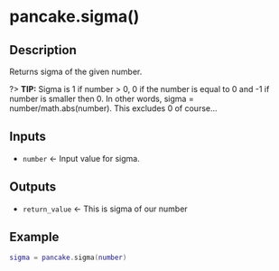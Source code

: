# pancake.sigma()

## Description

Returns sigma of the given number.

?> **TIP:** Sigma is 1 if number > 0, 0 if the number is equal to 0 and -1 if number is smaller then 0. In other words, sigma = number/math.abs(number). This excludes 0 of course...

## Inputs

- `number` <- Input value for sigma.

## Outputs

- `return_value` <- This is sigma of our number

## Example

```lua
sigma = pancake.sigma(number)
```
